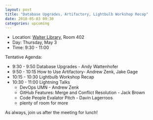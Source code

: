 ```yaml
---
layout: post
title: "Database Upgrades, Artifactory, Lightbulb Workshop Recap"
date: 2018-05-03 09:30
categories: upcoming
---
```


- Location: [Walter Library](http://campusmaps.umn.edu/tc/map.php?building=042), Room 402
- Day: Thursday, May 3
- Time: 9:30 - 11:00

Tentative Agenda:

- 9:30 - 9:50 Database Upgrades - Andy Wattenhofer
- 9:50 - 10:15 How to Use Artifactory- Andrew Zenk, Jake Gage
- 10:15 - 10:30 Lightbulb Workshop Recap
- 10:30 - 11:00 Lightning Talks
  - DevOps UMN - Andrew Zenk
  - GitHub Features: Merge and Conflict Resolution - Jack Brown
  - Code People Evalator Pitch - Davin Lagerroos
  - plenty of room for more

As always, join us after the meeting for lunch!
